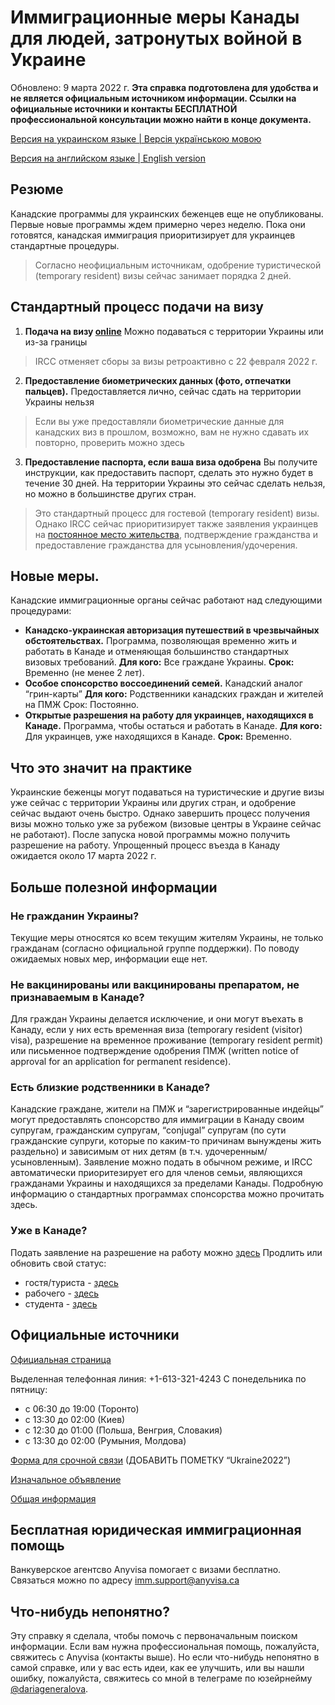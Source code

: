 # Иммиграционные меры Канады для людей, затронутых войной в Украине
Обновлено: 9 марта 2022 г.
**Эта справка подготовлена для удобства и не является официальным источником информации. Ссылки на официальные источники и контакты БЕСПЛАТНОЙ профессиональной консультации можно найти в конце документа.**

[Версия на украинском языке | Версiя українською мовою](/readme_ukr.md)

[Версия на английском языке | English version](/readme_eng.md)
## Резюме
Канадские программы для украинских беженцев еще не опубликованы. Первые новые программы ждем примерно через неделю. Пока они готовятся, канадская иммиграция приоритизирует для украинцев стандартные процедуры. 
> Согласно неофициальным источникам, одобрение туристической (temporary resident) визы сейчас занимает порядка 2 дней. 
## Стандартный процесс подачи на визу 
1. **Подача на визу [online](https://www.cic.gc.ca/english/information/applications/visa.asp)**
Можно подаваться с территории Украины или из-за границы 
> IRCC отменяет сборы за визы ретроактивно с 22 февраля 2022 г.
2. **Предоставление биометрических данных (фото, отпечатки пальцев).**
Предоставляется лично, сейчас сдать на территории Украины нельзя 
> Если вы уже предоставляли биометрические данные для канадских виз в прошлом, возможно, вам не нужно сдавать их повторно, проверить можно здесь 
3. **Предоставление паспорта, если ваша виза одобрена**
Вы получите инструкции, как предоставить паспорт, сделать это нужно будет в течение 30 дней. На территории Украины это сейчас сделать нельзя, но можно в большинстве других стран.
> Это стандартный процесс для гостевой (temporary resident) визы. Однако IRCC сейчас приоритизирует также заявления украинцев на [постоянное место жительства](https://www.canada.ca/en/immigration-refugees-citizenship/services/immigrate-canada.html), подтверждение гражданства и предоставление гражданства для усыновления/удочерения.
## Новые меры.
Канадские иммиграционные органы сейчас работают над следующими процедурами:
- **Канадско-украинская авторизация путешествий в чрезвычайных обстоятельствах.**
Программа, позволяющая временно жить и работать в Канаде и отменяющая большинство стандартных визовых требований. 
**Для кого:** Все граждане Украины. 
**Срок:** Временно (не менее 2 лет). 
- **Особое спонсорство воссоединений семей.**
Канадский аналог “грин-карты”
**Для кого:** Родственники канадских граждан и жителей на ПМЖ
Срок: Постоянно.
- **Открытые разрешения на работу для украинцев, находящихся в Канаде.**
Программа, чтобы остаться и работать в Канаде. 
**Для кого:** Для украинцев, уже находящихся в Канаде.
**Срок:** Временно.
## Что это значит на практике
Украинские беженцы могут подаваться на туристические и другие визы уже сейчас с территории Украины или других стран, и одобрение сейчас выдают очень быстро. Однако завершить процесс получения визы можно только уже за рубежом (визовые центры в Украине сейчас не работают). После запуска новой программы можно получить разрешение на работу.
Упрощенный процесс въезда в Канаду ожидается около 17 марта 2022 г.
## Больше полезной информации
### Не гражданин Украины?
Текущие меры относятся ко всем текущим жителям Украины, не только гражданам (согласно официальной группе поддержки). По поводу ожидаемых новых мер, информации еще нет.
### Не вакцинированы или вакцинированы препаратом, не признаваемым в Канаде?
Для граждан Украины делается исключение, и они могут въехать в Канаду, если у них есть временная виза (temporary resident (visitor) visa), разрешение на временное проживание (temporary resident permit) или письменное подтверждение одобрения ПМЖ (written notice of approval for an application for permanent residence).
### Есть близкие родственники в Канаде?
Канадские граждане, жители на ПМЖ и “зарегистрированные индейцы” могут предоставлять спонсорство для иммиграции в Канаду своим супругам, гражданским супругам, “conjugal” супругам (по сути гражданские супруги, которые по каким-то причинам вынуждены жить раздельно) и зависимым от них детям (в т.ч. удочеренным/ усыновленным). Заявление можно подать в обычном режиме, и IRCC автоматически приоритезирует его для членов семьи, являющихся гражданами Украины и находящихся за пределами Канады.
Подробную информацию о стандартных программах спонсорства можно прочитать здесь.
### Уже в Канаде?
Подать заявление на разрешение на работу можно [здесь](https://www.canada.ca/en/immigration-refugees-citizenship/services/work-canada/permit/temporary/after-apply-next-steps.html#canada)
Продлить или обновить свой статус: 
- гостя/туриста - [здесь](https://www.canada.ca/en/immigration-refugees-citizenship/services/visit-canada/extend-stay/apply.html)
- рабочего - [здесь](https://www.canada.ca/en/immigration-refugees-citizenship/services/work-canada/permit/temporary/extend/apply.html)
- студента - [здесь](https://www.canada.ca/en/immigration-refugees-citizenship/services/study-canada/extend-study-permit/how-to-apply.html)
## Официальные источники
[Официальная страница](https://www.canada.ca/en/immigration-refugees-citizenship/services/immigrate-canada/ukraine-measures.html?fbclid=IwAR1G1vsM8CtJe9k0SiM1JVwY1fKRVypTJaG21mgiaAryfjnjz2KoQP1py1o)

Выделенная телефонная линия: +1-613-321-4243 
С понедельника по пятницу:
- с 06:30 до 19:00 (Торонто)
- с 13:30 до 02:00 (Киев)
- с 12:30 до 01:00 (Польша, Венгрия, Словакия)  
- с 13:30 до 02:00 (Румыния, Молдова)

[Форма для срочной связи](https://secure.cic.gc.ca/ClientContact/en/Crisis) (ДОБАВИТЬ ПОМЕТКУ “Ukraine2022”) 

[Изначальное объявление](https://www.canada.ca/en/immigration-refugees-citizenship/news/2022/03/canada-to-welcome-those-fleeing-the-war-in-ukraine.html)

[Общая информация](https://www.canada.ca/en/immigration-refugees-citizenship/news/2022/02/additional-immigration-support-for-those-affected-by-the-situation-in-ukraine.html)
## Бесплатная юридическая иммиграционная помощь
Ванкуверское агентсво Anyvisa помогает с визами бесплатно. Связаться можно по адресу [imm.support@anyvisa.ca](mailto:imm.support@anyvisa.ca)
## Что-нибудь непонятно?
Эту справку я сделала, чтобы помочь с первоначальным поиском информации. Если вам нужна профессиональная помощь, пожалуйста, свяжитесь с Anyvisa (контакты выше). Но если что-нибудь непонятно в самой справке, или у вас есть идеи, как ее улучшить, или вы нашли ошибку, пожалуйста, свяжитесь со мной в телеграме по юзейрнейму [@dariageneralova](https://t.me/dariageneralova).











